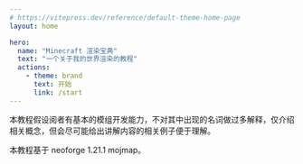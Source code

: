 ```yaml
---
# https://vitepress.dev/reference/default-theme-home-page
layout: home

hero:
  name: "Minecraft 渲染宝典"
  text: "一个关于我的世界渲染的教程"
  actions:
    - theme: brand
      text: 开始
      link: /start
---
```


本教程假设阅者有基本的模组开发能力，不对其中出现的名词做过多解释，仅介绍相关概念，但会尽可能给出讲解内容的相关例子便于理解。

本教程基于 neoforge 1.21.1 mojmap。
